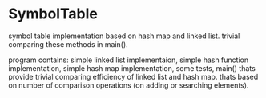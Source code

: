 # SymbolTable
symbol table implementation based on hash map and linked list. trivial comparing these methods in main().

program contains: simple linked list implementaion, simple hash function implementation, simple hash map implementation, some tests, 
main() thats provide trivial comparing efficiency of linked list and hash map. thats based on number of comparison operations (on adding or searching elements).
